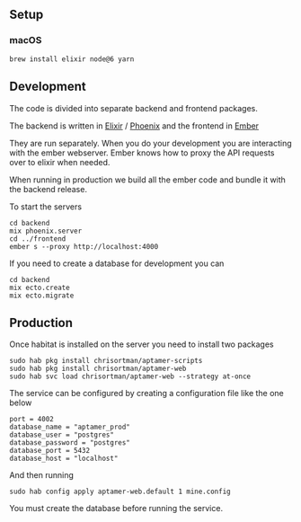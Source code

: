 ## Setup

### macOS

```
brew install elixir node@6 yarn
```

## Development

The code is divided into separate backend and frontend packages.

The backend is written in [Elixir](http://elixir-lang.org) / 
[Phoenix](http://phoenixframework.org) and the frontend in 
[Ember](http://emberjs.com)

They are run separately. When you do your development you are interacting
with the ember webserver. Ember knows how to proxy the API requests over
to elixir when needed.

When running in production we build all the ember code and bundle it
with the backend release.

To start the servers

```
cd backend
mix phoenix.server
cd ../frontend
ember s --proxy http://localhost:4000
```

If you need to create a database for development you can

```
cd backend
mix ecto.create
mix ecto.migrate
```

## Production

Once habitat is installed on the server you need to install two
packages

```
sudo hab pkg install chrisortman/aptamer-scripts
sudo hab pkg install chrisortman/aptamer-web
sudo hab svc load chrisortman/aptamer-web --strategy at-once
```

The service can be configured by creating a configuration file
like the one below

```
port = 4002
database_name = "aptamer_prod"
database_user = "postgres"
database_password = "postgres"
database_port = 5432
database_host = "localhost"
```

And then running 

```
sudo hab config apply aptamer-web.default 1 mine.config
```

You must create the database before running the service.
